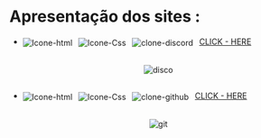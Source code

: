 # Apresentação dos sites :

- <div>
    <div>
      <img align="center" alt="Icone-html" src="https://img.shields.io/badge/HTML5-E34F26?style=for-the-badge&logo=html5&logoColor=white">&ensp;
      <img align="center" alt="Icone-Css" src="https://img.shields.io/badge/CSS3-1572B6?style=for-the-badge&logo=css3&logoColor=white">&ensp;
      <img align="center" alt="clone-discord" src="https://img.shields.io/badge/Discord-7289DA?style=for-the-badge&logo=discord&logoColor=white">&ensp;
      <a href="https://carlosvarao.github.io/Clones-de-Sites/Clone-Login-Discord/index.html" target="_blank"><span>CLICK - HERE</span></a>
    </div>

    <div align="center" style="display: inline_block"><br>

     ![disco](https://github.com/CarlosVarao/Clones-de-Sites/assets/127850509/ae1b65bf-cdd5-45dc-8966-9685f29b792c) 

    </div>
</div>

##

- <div>
    <div>
      <img align="center" alt="Icone-html" src="https://img.shields.io/badge/HTML5-E34F26?style=for-the-badge&logo=html5&logoColor=white">&ensp;
      <img align="center" alt="Icone-Css" src="https://img.shields.io/badge/CSS3-1572B6?style=for-the-badge&logo=css3&logoColor=white">&ensp;  
      <img align="center" alt="clone-github" src="https://img.shields.io/badge/GitHub-100000?style=for-the-badge&logo=github&logoColor=white">&ensp;
      <a href="https://carlosvarao.github.io/Clones-de-Sites/Clone-Login-GitHub/index.html" target="_blank"><span>CLICK - HERE</span></a>
    </div>
  
    <div align="center" style="display: inline_block"><br>

     ![git](https://github.com/CarlosVarao/Clones-de-Sites/assets/127850509/a661cfe8-ffaf-4579-8d8c-5da762cf8986)

    </div>
</div>

##









